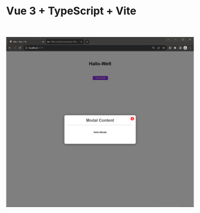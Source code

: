 # Vue 3 + TypeScript + Vite
<br/><br/>
![Vue3_Modal_props_emit_modifiers_.self](https://github.com/Mohsen-Ghandali/Vue3_Modal_props_emit_modifiers_.self/blob/master/vue3-modal.png?raw=true)
